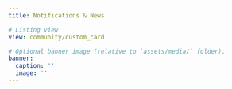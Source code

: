 ```yaml
---
title: Notifications & News

# Listing view
view: community/custom_card

# Optional banner image (relative to `assets/media/` folder).
banner:
  caption: ''
  image: ''
---
```

